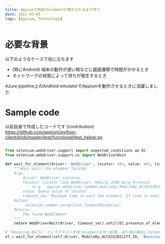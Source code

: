 ```yaml
---
title: Appiumで特定のelementが表示されるまで待つ
date: 2021-03-05
tags: [Appium, Technology]
---
```


# 必要な背景

以下のようなケースで役に立ちます

* (特にAndroid) 端末の動作が遅い時などに画面遷移で時間がかかるとき
* ネットワークの状態によって待ちが発生するとき

Azure pipeline上のAndroid emulatorでAppiumを動作させるときに活躍しました

# Sample code

以前自身で作成したコードです (contribution)
https://github.com/appium/python-client/blob/master/test/functional/test_helper.py

```python

from selenium.webdriver.support import expected_conditions as EC
from selenium.webdriver.support.ui import WebDriverWait

def wait_for_element(driver: 'WebDriver', locator: str, value: str, timeout_sec: float = 10) -> 'WebElement':
    """Wait until the element located
    Args:
        driver: WebDriver instance
        locator: Locator like WebDriver, Mobile JSON Wire Protocol
            (e.g. `appium.webdriver.common.mobileby.MobileBy.ACCESSIBILITY_ID`)
        value: Query value to locator
        timeout_sec: Maximum time to wait the element. If time is over, `TimeoutException` is thrown
    Raises:
        `selenium.common.exceptions.TimeoutException`
    Returns:
        The found WebElement
    """
    return WebDriverWait(driver, timeout_sec).until(EC.presence_of_element_located((locator, value)))

# 'Bouncing Balls' というテキストを持つelementを待つ処理. 返り値は検出したelement.
el = wait_for_element(self.driver, MobileBy.ACCESSIBILITY_ID, 'Bouncing Balls')

```